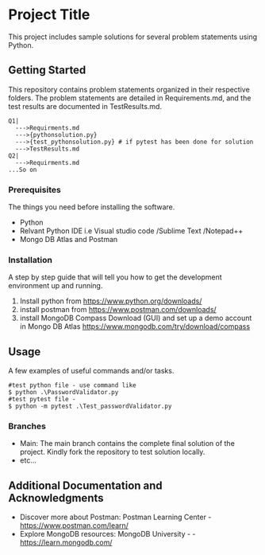 # Project Title

This project includes sample solutions for several problem statements using Python.

## Getting Started

This repository contains problem statements organized in their respective folders. The problem statements are detailed in Requirements.md, and the test results are documented in TestResults.md.
```
Q1|
  --->Requirments.md
  --->{pythonsolution.py}
  --->{test_pythonsolution.py} # if pytest has been done for solution
  --->TestResults.md
Q2|
  --->Requirments.md
...So on 
```

### Prerequisites

The things you need before installing the software.

* Python 
* Relvant Python IDE i.e Visual studio code /Sublime Text /Notepad++ 
* Mongo DB Atlas and Postman 

### Installation

A step by step guide that will tell you how to get the development environment up and running.

1. Install python from <a href ="https://www.python.org/downloads/">https://www.python.org/downloads/</a>
2. install postman from <a href ="https://www.postman.com/downloads/">https://www.postman.com/downloads/</a>
3. install MongoDB Compass Download (GUI) and set up a demo account in Mongo DB Atlas <a href ="https://www.mongodb.com/try/download/compass">https://www.mongodb.com/try/download/compass</a> 

## Usage

A few examples of useful commands and/or tasks. 

```
#test python file - use command like
$ python .\PasswordValidator.py
#test pytest file - 
$ python -m pytest .\Test_passwordValidator.py
```

### Branches

* Main: The main branch contains the complete final solution of the project. Kindly fork the repository to test solution locally. 
* etc...

## Additional Documentation and Acknowledgments
* Discover more about Postman: Postman Learning Center -https://www.postman.com/learn/
* Explore MongoDB resources: MongoDB University - - https://learn.mongodb.com/
